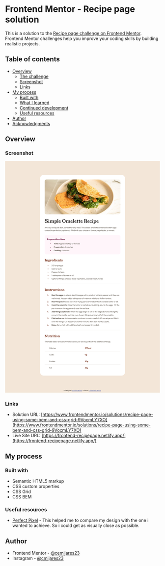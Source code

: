# Frontend Mentor - Recipe page solution

This is a solution to the [Recipe page challenge on Frontend Mentor](https://www.frontendmentor.io/challenges/recipe-page-KiTsR8QQKm). Frontend Mentor challenges help you improve your coding skills by building realistic projects. 

## Table of contents

- [Overview](#overview)
  - [The challenge](#the-challenge)
  - [Screenshot](#screenshot)
  - [Links](#links)
- [My process](#my-process)
  - [Built with](#built-with)
  - [What I learned](#what-i-learned)
  - [Continued development](#continued-development)
  - [Useful resources](#useful-resources)
- [Author](#author)
- [Acknowledgments](#acknowledgments)

## Overview

### Screenshot

![](./recipe-screenshot.png)

### Links

- Solution URL: [https://www.frontendmentor.io/solutions/recipe-page-using-some-bem-and-css-grid-9VocmLY7XO](https://www.frontendmentor.io/solutions/recipe-page-using-some-bem-and-css-grid-9VocmLY7XO)
- Live Site URL: [https://frontend-recipepage.netlify.app/](https://frontend-recipepage.netlify.app/)

## My process

### Built with

- Semantic HTML5 markup
- CSS custom properties
- CSS Grid
- CSS BEM


### Useful resources

- [Perfect Pixel](https://www.example.com) - This helped me to compare my design with the one i wanted to achieve. So i could get as visually close as possible.


## Author

- Frontend Mentor - [@cemijares23](https://www.frontendmentor.io/profile/Cemijares23)
- Instagram - [@cmijares23](https://www.instagram.com/cmijares23/)
